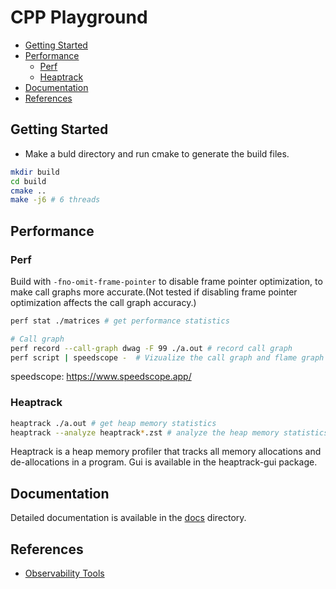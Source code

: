 # CPP Playground

- [Getting Started](#getting-started)
- [Performance](#performance)
  - [Perf](#perf)
  - [Heaptrack](#heaptrack)
- [Documentation](#documentation)
- [References](#references)

## Getting Started

- Make a buld directory and run cmake to generate the build files.

```BASH
mkdir build
cd build
cmake ..
make -j6 # 6 threads
```

## Performance

### Perf

Build with `-fno-omit-frame-pointer` to disable frame pointer optimization, to make call graphs more accurate.(Not tested if disabling frame pointer optimization affects the call graph accuracy.)

```BASH
perf stat ./matrices # get performance statistics

# Call graph
perf record --call-graph dwag -F 99 ./a.out # record call graph
perf script | speedscope -  # Vizualize the call graph and flame graph
```

speedscope: https://www.speedscope.app/

### Heaptrack

```BASH
heaptrack ./a.out # get heap memory statistics
heaptrack --analyze heaptrack*.zst # analyze the heap memory statistics
```

Heaptrack is a heap memory profiler that tracks all memory allocations and de-allocations in a program. Gui is available in the heaptrack-gui package.

## Documentation

Detailed documentation is available in the [docs](docs) directory.

## References

- [Observability Tools](https://www.youtube.com/watch?v=C9vmS5xV23A)
